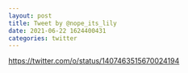 ```yaml
--- 
layout: post 
title: Tweet by @nope_its_lily 
date: 2021-06-22 1624400431 
categories: twitter 
--- 
```

https://twitter.com/o/status/1407463515670024194